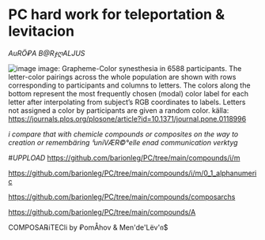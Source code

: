 # PC hard work for teleportation & levitacion
*AuRÖ₽A B@RჯღALJUS*

![image](https://github.com/barionleg/PC/assets/102619282/6afbfdd3-44c6-476b-b743-1aeb4046ed47)
image: Grapheme-Color synesthesia in 6588 participants. The letter-color pairings across the whole population are shown with rows corresponding to participants and columns to letters. The colors along the bottom represent the most frequently chosen (modal) color label for each letter after interpolating from subject’s RGB coordinates to labels. Letters not assigned a color by participants are given a random color.
källa: https://journals.plos.org/plosone/article?id=10.1371/journal.pone.0118996

*i compare that with chemicle compounds or composites on the way to creation or remembäring ჼuniVÆR©°elle enad communication verktyg*

#*UPPLOAD* https://github.com/barionleg/PC/tree/main/compounds/i/m

https://github.com/barionleg/PC/tree/main/compounds/i/m/0_1_alphanumeric

https://github.com/barionleg/PC/tree/main/compounds/composarchs

https://github.com/barionleg/PC/tree/main/compounds/A

COMPOSA℞iTECli by ₽omÅhov &amp; Men'de'Lёv'ი$

